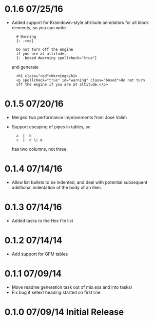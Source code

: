 # 0.1.6 07/25/16

* Added support for Kramdown-style attribute annotators for all block
  elements, so you can write

        # Warning
        {: .red}

        Do not turn off the engine
        if you are at altitude.
        {: .boxed #warning spellcheck="true"}

  and generate

        <h1 class="red">Warning</h1>
        <p spellcheck="true" id="warning" class="boxed">Do not turn 
        off the engine if you are at altitude.</p>

        
# 0.1.5 07/20/16

* Merged two performance improvements from José Valim
* Support escaping of pipes in tables, so

        a  |  b
        c  |  d \| e

  has two columns, not three.

  
# 0.1.4 07/14/16

* Allow list bullets to be indented, and deal with potential subsequent
  additional indentation of the body of an item.
  

# 0.1.3 07/14/16

* Added tasks to the Hex file list


# 0.1.2 07/14/14 

* Add support for GFM tables


# 0.1.1 07/09/14 

* Move readme generation task out of mix.exs and into tasks/
* Fix bug if setext heading started on first line


# 0.1.0 07/09/14 Initial Release
